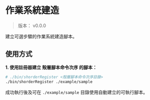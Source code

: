 作業系統建造
=======


> 版本： v0.0.0

建立可選步驟的作業系統建造腳本。



## 使用方式


**1. 使用註冊器建立 殼層腳本命令次序 的腳本：**

```sh
# ./bin/shorderRegister <殼層腳本命令次序目錄>
./bin/shorderRegister ./example/sample
```

成功執行後及可在 `./example/sample`
目錄使用自動建立的可執行腳本。

